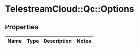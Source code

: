 # TelestreamCloud::Qc::Options

## Properties
Name | Type | Description | Notes
------------ | ------------- | ------------- | -------------


